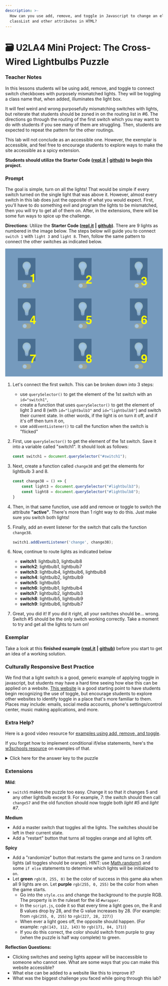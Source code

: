 ```yaml
---
description: >-
  How can you use add, remove, and toggle in Javascript to change an element's
  classList and other attributes in HTML?
---
```


# 🗃 U2LA4 Mini Project: The Cross-Wired Lightbulbs Puzzle

### Teacher Notes

In this lessons students wil be using add, remove, and toggle to connect switch checkboxes with purposely mismatched lights. They will be toggling a class name that, when added, illuminates the light box.

It will feel weird and wrong purposefully mismatching switches with lights, but reiterate that students should be zoned in on the routing list in #6. The directions go through the routing of the first switch which you may want to do with students if you see many of them are struggling. Then, students are expected to repeat the pattern for the other routings.

This lab will not conclude as an accessible one. However, the exemplar is accessible, and feel free to encourage students to explore ways to make the site accessible as a spicy extension.

**Students should utilize the Starter Code (**[**repl.it**](https://replit.com/@qrtnycs4all/U2LA4-Mini-Project-Starter-Code) **|** [**github**](https://github.com/nycdoe-cs4all/interactive-web/tree/main/unit-2-intro-to-dom-manipulation-basics/U2LAB4/U2LAB4-Starter)**) to begin this project.**

### Prompt

The goal is simple, turn on all the lights! That would be simple if every switch turned on the single light that was above it. However, almost every switch in this lab does just the opposite of what you would expect. First, you'll have to do something evil and program the lights to be mismatched, then you will try to get all of them on. After, in the extensions, there will be some fun ways to spice up the challenge.

**Directions**: Utilize the **Starter Code (**[**repl.it**](https://replit.com/@qrtnycs4all/U2LA4-Mini-Project-Starter-Code) **|** [**github**](https://github.com/nycdoe-cs4all/interactive-web/tree/main/unit-2-intro-to-dom-manipulation-basics/U2LAB4/U2LAB4-Starter)**)**. There are 9 lights as numbered in the image below. The steps below will guide you to connect `switch 1` with `light 3` and `light 8`. Then, follow the same pattern to connect the other switches as indicated below.

![Numbered layout of lights](U2LAB4/img/grid.png)

1. Let's connect the first switch. This can be broken down into 3 steps:
   * use `querySelector()` to get the element of the 1st switch with an `id="switch1"`,
   * create a function that uses `querySelector()` to get the element of light 3 and 8 (with `id="lightbulb3"` and `id="lightbulb8"`) and switch their current state. In other words, if the light is on turn it off, and if it's off then turn it on,
   * use `addEventListener()` to call the function when the switch is "flicked"
2.  First, use `querySelector()` to get the element of the 1st switch. Save it into a variable called "switch1". It should look as follows:

    ```js
    const switch1 = document.querySelector("#switch1");
    ```
3.  Next, create a function called `change38` and get the elements for lightbulb 3 and 8.

    ```js
    const change38 = () => {
        const light3 = document.querySelector("#lightbulb3");
        const light8 = document.querySelector("#lightbulb8");
    }
    ```
4. Then, in that same function, use add and remove or toggle to switch the attribute **"active"**. There's more than 1 right way to do this. Just make sure you switch both lights!
5.  Finally, add an event listener for the switch that calls the function `change38`.

    ```js
    switch1.addEventListener('change', change38);
    ```
6. Now, continue to route lights as indicated below
   * **switch1**: lightbulb3, lightbulb8
   * **switch2**: lightbulb1, lightbulb7
   * **switch3**: lightbulb4, lightbulb6, lightbulb8
   * **switch4**: lightbulb2, lightbulb9
   * **switch5**: lightbulb5
   * **switch6**: lightbulb1, lightbulb4
   * **switch7**: lightbulb2, lightbulb3
   * **switch8**: lightbulb5, lightbulb9
   * **switch9**: lightbulb6, lightbulb7
7. Great, you did it! If you did it right, all your switches should be... wrong. Switch #5 should be the only switch working correctly. Take a moment to try and get all the lights to turn on!

### Exemplar

Take a look at this **finished example (**[**repl.it**](https://replit.com/@qrtnycs4all/U2LA4-Mini-Project-EXEMPLAR) **|** [**github**](https://github.com/nycdoe-cs4all/interactive-web/tree/main/unit-2-intro-to-dom-manipulation-basics/U2LAB4/U2LAB4-Exemplar)**)** before you start to get an idea of a working solution.

### Culturally Responsive Best Practice

We find that a light switch is a good, generic example of applying toggle in javascript, but students may have a hard time seeing how else this can be applied on a website. [This website](https://codemyui.com/tag/toggle-switch/) is a good starting point to have students begin recognizing the use of toggle, but encourage students to explore other websites to identify toggle in a place that's more familiar to them. Places may include: emails, social media accounts, phone's settings/control center, music making applications, and more.

### Extra Help?

Here is a good video resource for [examples using add, remove, and toggle](https://www.youtube.com/watch?v=FKQkx-wGexo).

If you forget how to implement conditional if/else statements, here's the [w3schools resource](https://www.w3schools.com/js/js\_if\_else.asp) on examples of that.

<details>

<summary>Click here for the answer key to the puzzle</summary>

\


_Click on switches 2, 3, 7, and 8 to turn on all the lights_

</details>

### Extensions

**Mild**:

* `switch5` makes the puzzle too easy. Change it so that it changes 5 and any other lightbulb except 9. For example, 7: the switch should then call `change57` and the old function should now toggle both _light #5_ and _light #7_.

**Medium**

* Add a master switch that toggles all the lights. The switches should be left in their current state.
* Add a "restart" button that turns all toggles orange and all lights off.

**Spicy**

* Add a "randomize" button that restarts the game and turns on 3 random lights (all toggles should be orange). HINT: use [Math.random()](https://developer.mozilla.org/en-US/docs/Web/JavaScript/Reference/Global\_Objects/Math/random) and some `if else` statements to determine which lights will be initialized to `on`.
* Let **green** `rgb(0, 255, 0)` be the color of success in this game aka when all 9 lights are on. Let **purple** `rgb(255, 0, 255)` be the color from when the game starts.
  * Go into the `style.css` and change the background to the purple RGB. The property is in the ruleset for the id `#wrapper`.
  * In the `script.js`, code it so that every time a light goes on, the R and B values drop by 28, and the G value increases by 28. (For example: from `rgb(255, 0, 255)` to `rgb(227, 28, 227)`)
  * When ever a light goes off, the opposite should happen. (For example: `rgb(143, 112, 143)` to `rgb(171, 84, 171)`)
  * If you do this correct, the color should switch from purple to gray (when the puzzle is half way complete) to green.

**Reflection Questions:**

* Clicking switches and seeing lights appear will be inaccessible to someone who cannot see. What are some ways that you can make this website accessible?
* What else can be added to a website like this to improve it?
* What was the biggest challenge you faced while going through this lab?
